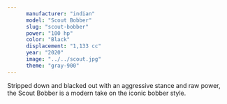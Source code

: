 ```yaml
---
      manufacturer: "indian"
      model: "Scout Bobber"
      slug: "scout-bobber"
      power: "100 hp"
      color: "Black"
      displacement: "1,133 cc"
      year: "2020"
      image: "../../scout.jpg"
      theme: "gray-900"
---
```


Stripped down and blacked out with an aggressive stance and raw power, the Scout Bobber is a modern take on the iconic bobber style.
